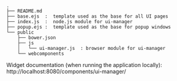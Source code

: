 ```
.
├── README.md
├── base.ejs  :  template used as the base for all UI pages
├── index.js  :  node.js module for ui-manager
├── popup.ejs :  template used as the base for popup windows
└── public      
    ├── bower.json
    ├── js
    │   └── ui-manager.js  : browser module for ui-manager
    └── webcomponents

```

Widget documentation (when running the application locally): http://localhost:8080/components/ui-manager/